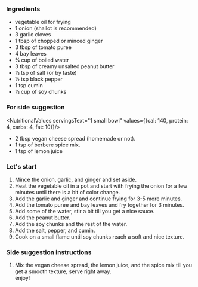 ### Ingredients

- vegetable oil for frying
- 1 onion (shallot is recommended)
- 3 garlic cloves
- 1 tbsp of chopped or minced ginger
- 3 tbsp of tomato puree
- 4 bay leaves
- ¾ cup of boiled water
- 3 tbsp of creamy unsalted peanut butter
- ½ tsp of salt (or by taste)
- ½ tsp black pepper
- 1 tsp cumin
- ½ cup of soy chunks

### For side suggestion

<NutritionalValues servingsText="1 small bowl" values={{cal: 140, protein: 4, carbs: 4, fat: 10}}/>

- 2 tbsp vegan cheese spread (homemade or not).
- 1 tsp of berbere spice mix.
- 1 tsp of lemon juice

### Let's start

1. Mince the onion, garlic, and ginger and set aside.
2. Heat the vegetable oil in a pot and start with frying the onion for a few minutes until there is a bit of color change.
3. Add the garlic and ginger and continue frying for 3-5 more minutes.
4. Add the tomato puree and bay leaves and fry together for 3 minutes.
5. Add some of the water, stir a bit till you get a nice sauce.
6. Add the peanut butter.
7. Add the soy chunks and the rest of the water.
8. Add the salt, pepper, and cumin.
9. Cook on a small flame until soy chunks reach a soft and nice texture.

### Side suggestion instructions

1. Mix the vegan cheese spread, the lemon juice, and the spice mix till you get a smooth texture, serve right away.<br/>
   enjoy!
